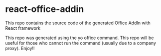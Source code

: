 # react-office-addin
This repo contains the source code of the generated Office AddIn with React framework

This repo was generated using the yo office command. This repo will be useful for those who cannot run the command (usually due to a company proxy). Enjoy!!
